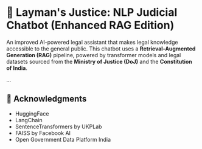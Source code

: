 
# 🧠 Layman's Justice: NLP Judicial Chatbot (Enhanced RAG Edition)

An improved AI-powered legal assistant that makes legal knowledge accessible to the general public. This chatbot uses a **Retrieval-Augmented Generation (RAG)** pipeline, powered by transformer models and legal datasets sourced from the **Ministry of Justice (DoJ)** and the **Constitution of India**.

...

## 🙌 Acknowledgments

- HuggingFace
- LangChain
- SentenceTransformers by UKPLab
- FAISS by Facebook AI
- Open Government Data Platform India
